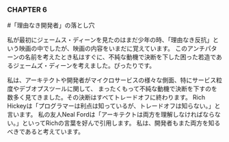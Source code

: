 ### CHAPTER 6

#「理由なき開発者」の落とし穴

私が最初にジェームス・ディーンを見たのはまだ少年の時、「理由なき反抗」という映画の中でしたが、映画の内容をいまだに覚えています。
このアンチパターンの名前を考えたとき私はすぐに、不純な動機で決断を下した困った若造であるジェームズ・ディーンを考えました。ぴったりです。 

私は、アーキテクトや開発者がマイクロサービスの様々な側面、特にサービス粒度やデブオプスツールに関して、
まったくもって不純な動機で決断を下すのを数多く見てきました。その決断はすべてトレードオフに終わります。
Rich Hickeyは「プログラマーは利点は知っているが、トレードオフは知らない。」と言います。
私の友人Neal Fordは「アーキテクトは両方を理解しなければならない。」といってRichの言葉を好んで引用します。
私は、開発者もまた両方を知るべきであると考えています。